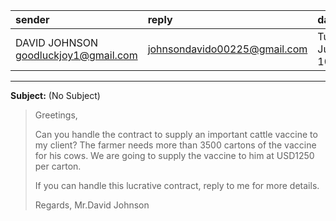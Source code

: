 | sender                                 | reply                        | date                       |
|:---------------------------------------|:-----------------------------|:---------------------------|
| DAVID JOHNSON <goodluckjoy1@gmail.com> | johnsondavido00225@gmail.com | Tue, 30 Jul 2024 10:11:29  |

---

**Subject:**         (No Subject)

> Greetings,
>
> Can you handle the contract to supply an important cattle vaccine to my
> client?
> The farmer needs more than 3500 cartons of the vaccine for his cows.
> We are going to supply the vaccine to him at USD1250 per carton.
>
> If you can handle this lucrative contract, reply to me for more details.
>
> Regards,
> Mr.David Johnson

